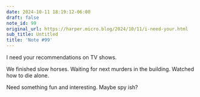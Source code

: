 ```yaml
---
date: 2024-10-11 18:19:12-06:00
draft: false
note_id: 99
original_url: https://harper.micro.blog/2024/10/11/i-need-your.html
sub_title: Untitled
title: 'Note #99'
---
```


I need your recommendations on TV shows.

We finished slow horses. Waiting for next murders in the building. Watched how to die alone.

Need something fun and interesting. Maybe spy ish?